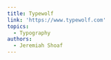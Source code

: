 ```yaml
---
title: Typewolf
link: 'https://www.typewolf.com'
topics:
  - Typography
authors:
  - Jeremiah Shoaf
---
```


